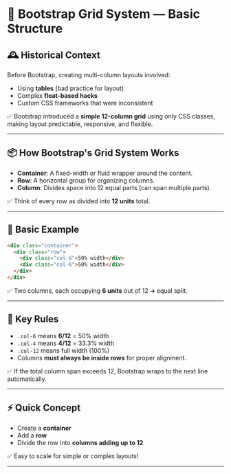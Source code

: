 # 📘 Bootstrap Grid System — Basic Structure

## 🕰️ Historical Context

Before Bootstrap, creating multi-column layouts involved:

- Using **tables** (bad practice for layout)
- Complex **float-based hacks**
- Custom CSS frameworks that were inconsistent

✅ Bootstrap introduced a **simple 12-column grid** using only CSS classes,  
making layout predictable, responsive, and flexible.

---

## 📦 How Bootstrap's Grid System Works

- **Container**: A fixed-width or fluid wrapper around the content.
- **Row**: A horizontal group for organizing columns.
- **Column**: Divides space into 12 equal parts (can span multiple parts).

✅ Think of every row as divided into **12 units** total.

---

## 📄 Basic Example

```html
<div class="container">
  <div class="row">
    <div class="col-6">50% width</div>
    <div class="col-6">50% width</div>
  </div>
</div>
```

✅ Two columns, each occupying **6 units** out of 12 ➔ equal split.

---

## 🧠 Key Rules

- `.col-6` means **6/12** = 50% width
- `.col-4` means **4/12** = 33.3% width
- `.col-12` means full width (100%)
- Columns **must always be inside rows** for proper alignment.

✅ If the total column span exceeds 12, Bootstrap wraps to the next line automatically.

---

## ⚡ Quick Concept

- Create a **container**
- Add a **row**
- Divide the row into **columns adding up to 12**

✅ Easy to scale for simple or complex layouts!

---
